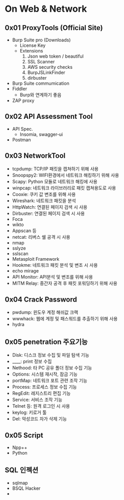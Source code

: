 # On Web & Network

## 0x01 ProxyTools (Official Site)

- Burp Suite pro (Downloads)
    - License Key
    - Extensions
        1. Json web token / beautiful
        2. SSL Scanner
        3. AWS security checks
        4. BurpJSLinkFinder
        5. dirbuster
- Burp Suite commumication
- Fiddler
    - Burp와 연계하기 좋음
- ZAP proxy

## 0x02 API Assessment Tool

- API Spec.
    - Insomia, swagger-ui
- Postman

## 0x03 NetworkTool

- tcpdump: TCP/IP 패킷을 캡쳐하기 위해 사용
- Snoopspy2: WIFI환경에서 네트워크 해킹하기 위해 사용
- Scapy: Python 모듈로 네트워크 해킹에 사용
- winpcap: 네트워크 라이브러리로 패킷 캡쳐용도로 사용
- Cooxie: 쿠키 값 변조를 위해 사용
- Wireshark: 네트워크 패킷을 분석
- HttpWatch: 연결된 페이지 검색 시 사용
- Dirbuster: 연결된 페이지 검색 시 사용
- Foca
- wikto
- Appscan 등
- netcat: 리버스 쉘 공격 시 사용
- nmap
- sslyze
- sslscan
- Metasploit Framework
- Hookme: 네트워크 패킷 분석 및 변조 시 사용
- echo mirage
- API Monitor: API분석 및 변조를 위해 사용
- MITM Relay: 중간자 공격 후 패킷 포워딩하기 위해 사용

## 0x04 Crack Password

- pwdump: 윈도우 계정 해쉬값 크랙
- wwwhack: 웹에 계정 및 패스워드를 추출하기 위해 사용
- hydra

## 0x05 penetration 주요기능

- Disk: 디스크 정보 수집 및 파일 탐색 기능
- ____: print 정보 수집
- Nethood: 타 PC 공유 폴더 정보 수집 기능
- Options: 시스템 재시작, 잠금 기능
- portMap: 네트워크 포트 관련 조작 기능
- Process: 프로세스 정보 수집 기능
- RegEdit: 레지스트리 편집 기능
- Service: 서비스 조작 기능
- Telnet 등: 원격 로그인 시 사용
- keylog: 키로거 툴
- Del: 악성코드 자가 삭제 기능

## 0x05 Script

- Npp++
- Python

## SQL 인젝션

- sqlmap
- BSQL Hacker
-
